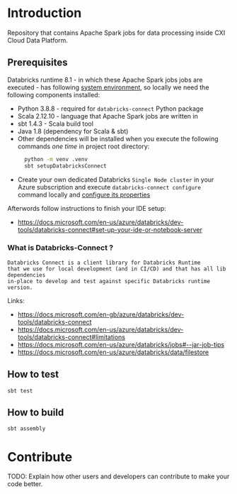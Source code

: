 # Introduction 

Repository that contains Apache Spark jobs for data processing inside CXI Cloud Data Platform.

## Prerequisites
Databricks runtime 8.1 - in which these Apache Spark jobs jobs are executed -
has following [system environment](https://docs.microsoft.com/en-gb/azure/databricks/release-notes/runtime/8.1#system-environment),
so locally we need the following components installed: 

- Python 3.8.8 - required for `databricks-connect` Python package
- Scala 2.12.10 - language that Apache Spark jobs are written in
- sbt 1.4.3 - Scala build tool
- Java 1.8 (dependency for Scala & sbt)
- Other dependencies will be installed when you execute the following commands _one time_ in project root directory:
  ```bash
    python -m venv .venv
    sbt setupDatabricksConnect
    ```
- Create your own dedicated Databricks `Single Node cluster` in your Azure subscription 
  and execute `databricks-connect configure` command locally and [configure its properties](https://docs.databricks.com/dev-tools/databricks-connect.html#step-2-configure-connection-properties) 
  
Afterwords follow instructions to finish your IDE setup:
- https://docs.microsoft.com/en-us/azure/databricks/dev-tools/databricks-connect#set-up-your-ide-or-notebook-server

### What is Databricks-Connect ?
```
Databricks Connect is a client library for Databricks Runtime 
that we use for local development (and in CI/CD) and that has all lib dependencies 
in-place to develop and test against specific Databricks runtime version.
```
Links: 
- https://docs.microsoft.com/en-gb/azure/databricks/dev-tools/databricks-connect
- https://docs.microsoft.com/en-us/azure/databricks/dev-tools/databricks-connect#limitations
- https://docs.microsoft.com/en-us/azure/databricks/jobs#--jar-job-tips
- https://docs.microsoft.com/en-us/azure/databricks/data/filestore

## How to test
```
sbt test
```
## How to build
```
sbt assembly
```

# Contribute
TODO: Explain how other users and developers can contribute to make your code better. 
